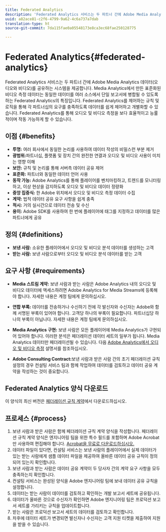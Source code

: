 ```yaml
---
title: Federated Analytics
description: 'Federated Analytics 서비스는 두 파트너 간에 Adobe Media Analytics 데이터(오디오와 비디오)를 공유하는 시스템을 제공합니다. '
uuid: a82ace81-c2f6-4799-9a62-4c6a737a7dab
translation-type: ht
source-git-commit: 7da115fae0a05548173e8ca3ec68fae250128775

---
```



# Federated Analytics{#federated-analytics}

Federated Analytics 서비스는 두 파트너 간에 Adobe Media Analytics 데이터(오디오와 비디오)를 공유하는 시스템을 제공합니다.
Media Analytics에서 만든 표준화된 비디오 측정 데이터는 동일한 데이터를 여러 소스에서 단일 보고서에 병합될 수 있도록 하는 Federated Analytics의 특징입니다.
Federated Analytics를 제어하는 규칙 및 로직을 통해 각 파트너십의 요구를 충족하도록 데이터를 쉽게 제어하고 개별화할 수 있습니다.
Federated Analytics를 통해 오디오 및 비디오 측정을 보다 효율적이고 능률적이며 작동 가능하게 할 수 있습니다.

## 이점 {#benefits}

* **투명:** 여러 회사에서 동일한 논리를 사용하여 데이터 작성의 비밀스런 부분 제거
* **광범위:**&#x200B;파트너십, 플랫폼 및 장치 간의 완전한 연결과 오디오 및 비디오 사용이 미치는 영향 이해
* **보안:** 규칙 및 논리를 통해 서버측 데이터 공유 제어
* **표준화:** 파트너와 동일한 데이터 언어 사용
* **동작 가능:** Adobe Analytics를 통해 플레이어를 벤치마킹하고, 트렌드를 모니터링하고, 이상 현상을 감지하도록 오디오 및 비디오 데이터 정량화
* **중앙 집중식:** 한 Adobe 위치에서 오디오 및 비디오 측정 데이터 수집
* **계약:** 법적 데이터 공유 요구 사항을 쉽게 충족
* **적시:** 거의 실시간으로 데이터 전송 및 수신
* **용이:** Adobe SDK를 사용하여 한 번에 플레이어에 태그를 지정하고 데이터를 많은 파트너에게 공유

## 정의 {#definitions}

* **보낸 사람:** 소유한 플레이어에서 오디오 및 비디오 분석 데이터를 생성하는 고객
* **받는 사람:** 보낸 사람으로부터 오디오 및 비디오 분석 데이터를 받는 고객

## 요구 사항 {#requirements}

* **Media 스트림 계약:** 보낸 사람과 받는 사람은 Adobe Analytics 내의 오디오 및 비디오 데이터에 액세스하려면 Adobe Analytics for Media Streams에 등록해야 합니다. 자세한 내용은 계정 팀에게 문의하십시오.
* **연합 부록:** 데이터를 전송하거나 수신하기 전에 각 발신자와 수신자는 Adobe와 함께 서명된 부록이 있어야 합니다. 고객당 하나의 부록이 필요합니다. 파트너십당 하나의 부록이 아닙니다. 자세한 내용은 계정 팀에게 문의하십시오.
* **Media Analytics 구현:** 보낸 사람은 모든 플레이어에 Media Analytics가 구현되어 있어야 합니다. 이러한 분석은 페더레이션 데이터 세트의 일부가 됩니다. Media Analytics 데이터만 페더레이션될 수 있습니다. 다음 [Adobe Analytics에서 오디오 및 비디오 측정](/help/media-overview.md) 설명서를 참조하십시오.

* **Adobe Consulting Contract:**&#x200B;보낸 사람과 받은 사람 간의 초기 페더레이션 규칙 설정의 경우 컨설팅 서비스 팀과 함께 작업하여 데이터를 검토하고 데이터 공유 계약을 작성하는 것이 중요합니다.

## Federated Analytics 양식 다운로드

이 양식의 최신 버전은 [페더레이션 규칙 계약](https://github.com/AdobeDocs/media-analytics.en/blob/master/help/federated-analytics-form.pdf)에서 다운로드하십시오.

## 프로세스 {#process}

1. 보낸 사람과 받은 사람은 함께 페더레이션 규칙 계약 양식을 작성합니다. 페더레이션 규칙 계약 양식은 엔지니어링 팀을 위한 특수 필드를 포함하며 Adobe Acrobat만 사용하여 편집해야 합니다. [Acrobat을 무료로 다운로드하십시오.](https://get.adobe.com/reader/)
1. 데이터 파일이 있다면, 컨설팅 서비스는 보낸 사람의 플레이어에서 실제 데이터가 있는 받는 사람에게 샘플 데이터 파일을 제공하여 올바른 데이터 공유 규칙이 정의되어 있는지 확인합니다.
1. 보낸 사람과 받는 사람은 데이터 공유 계약이 두 당사자 간의 계약 요구 사항을 모두 충족하는지 확인합니다.
1. 컨설팅 서비스는 완성된 양식을 Adobe 엔지니어링 팀에 보내 데이터 공유 규칙을 설정합니다.
1. 데이터는 받는 사람이 데이터를 검토하고 확인하는 개발 보고서 세트에 공유됩니다.
1. 데이터가 올바른 것으로 수신자가 확인하면 Adobe 엔지니어링 팀은 프로덕션 보고서 세트를 가리키는 규칙을 업데이트합니다.
1. 받는 사람은 프로덕션 보고서 세트의 데이터를 검토하고 확인합니다.
1. 차후에 데이터 세트가 변경되면 발신자나 수신자는 고객 지원 티켓을 제출하여 지원을 받을 수 있습니다.

